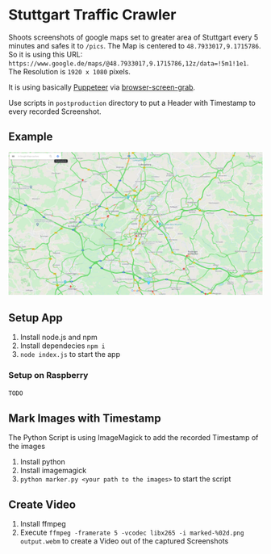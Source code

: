 # Stuttgart Traffic Crawler

Shoots screenshots of google maps set to greater area of Stuttgart every 5 minutes and safes it to `/pics`.
The Map is centered to `48.7933017,9.1715786`. So it is using this URL: `https://www.google.de/maps/@48.7933017,9.1715786,12z/data=!5m1!1e1`. The Resolution is `1920 x 1080` pixels.

It is using basically [Puppeteer](https://github.com/puppeteer/puppeteer) via [browser-screen-grab](https://github.com/the-mod/browser-screen-grab).

Use scripts in `postproduction` directory to put a Header with Timestamp to every recorded Screenshot.

## Example

![Stuttart Traffic](./assets/stuttgart-20200524100842.png "Stuttgart Traffic")

## Setup App

1. Install node.js and npm
2. Install dependecies `npm i`
3. `node index.js` to start the app

### Setup on Raspberry
`TODO`

## Mark Images with Timestamp

The Python Script is using ImageMagick to add the recorded Timestamp of the images

1. Install python
2. Install imagemagick
3. `python marker.py <your path to the images>` to start the script

## Create Video

1. Install ffmpeg
2. Execute `ffmpeg -framerate 5 -vcodec libx265 -i marked-%02d.png output.webm` to create a Video out of the captured Screenshots